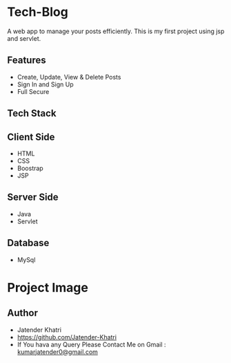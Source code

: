 # Tech-Blog
A web app to manage your posts efficiently. This is my first project using jsp and servlet.
## Features
- Create, Update, View & Delete Posts
- Sign In and Sign Up
- Full Secure
## Tech Stack
## Client Side
- HTML
- CSS
- Boostrap
- JSP
## Server Side
- Java
- Servlet
## Database
- MySql
## <h1>Project Image</h1>

## Author
- Jatender Khatri
- https://github.com/Jatender-Khatri
- If You hava any Query Please Contact Me on Gmail : kumarjatender0@gmail.com
